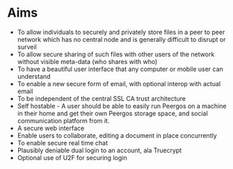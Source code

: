 # Aims

 - To allow individuals to securely and privately store files in a peer to peer network which has no central node and is generally difficult to disrupt or surveil
 - To allow secure sharing of such files with other users of the network without visible meta-data (who shares with who)
 - To have a beautiful user interface that any computer or mobile user can understand
 - To enable a new secure form of email, with optional interop with actual email
 - To be independent of the central SSL CA trust architecture
 - Self hostable - A user should be able to easily run Peergos on a machine in their home and get their own Peergos storage space, and social communication platform from it. 
 - A secure web interface
 - Enable users to collaborate, editing a document in place concurrently
 - To enable secure real time chat
 - Plausibly deniable dual login to an account, ala Truecrypt
 - Optional use of U2F for securing login